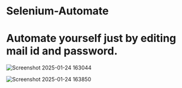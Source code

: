 # Selenium-Automate

# Automate yourself just by editing mail id and password.

![Screenshot 2025-01-24 163044](https://github.com/user-attachments/assets/fb652ec1-71c8-4e04-9b94-db39ed13a0cd)


![Screenshot 2025-01-24 163850](https://github.com/user-attachments/assets/b934d071-eedb-4759-9a67-7edb3359bc32)

